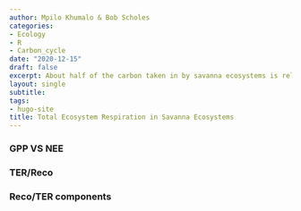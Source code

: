 ```yaml
---
author: Mpilo Khumalo & Bob Scholes
categories:
- Ecology
- R
- Carbon_cycle
date: "2020-12-15"
draft: false
excerpt: About half of the carbon taken in by savanna ecosystems is released back to the atmosphere throught respiration.
layout: single
subtitle: 
tags:
- hugo-site
title: Total Ecosystem Respiration in Savanna Ecosystems
---
```


### GPP VS NEE


### TER/Reco


### Reco/TER components


